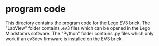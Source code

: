 program code
===

This directory contains the program code for the Lego EV3 brick. The "LabView" folder contains .ev3 files which can be opened in the Lego Mindstomrs software. The "Python" folder contains .py files which only work if an ev3dev firmware is installed on the EV3 brick.
